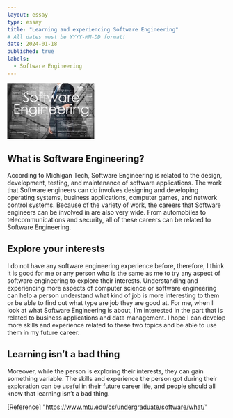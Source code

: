 ```yaml
---
layout: essay
type: essay
title: "Learning and experiencing Software Engineering"
# All dates must be YYYY-MM-DD format!
date: 2024-01-18
published: true
labels:
  - Software Engineering
---
```


<img width="200px" class="rounded float-start pe-4" src="../img/se.jpg">

## What is Software Engineering?

According to Michigan Tech, Software Engineering is related to the design, development, testing, and maintenance of software applications. The work that Software engineers can do involves designing and developing operating systems, business applications, computer games, and network control systems. Because of the variety of work, the careers that Software engineers can be involved in are also very wide. From automobiles to telecommunications and security, all of these careers can be related to Software Engineering.

## Explore your interests

I do not have any software engineering experience before, therefore, I think it is good for me or any person who is the same as me to try any aspect of software engineering to explore their interests. Understanding and experiencing more aspects of computer science or software engineering can help a person understand what kind of job is more interesting to them or be able to find out what type are job they are good at. For me, when I look at what Software Engineering is about, I’m interested in the part that is related to business applications and data management. I hope I can develop more skills and experience related to these two topics and be able to use them in my future career. 

## Learning isn’t a bad thing

Moreover, while the person is exploring their interests, they can gain something variable. The skills and experience the person got during their exploration can be useful in their future career life, and people should all know that learning isn’t a bad thing.

[Reference] "https://www.mtu.edu/cs/undergraduate/software/what/"

